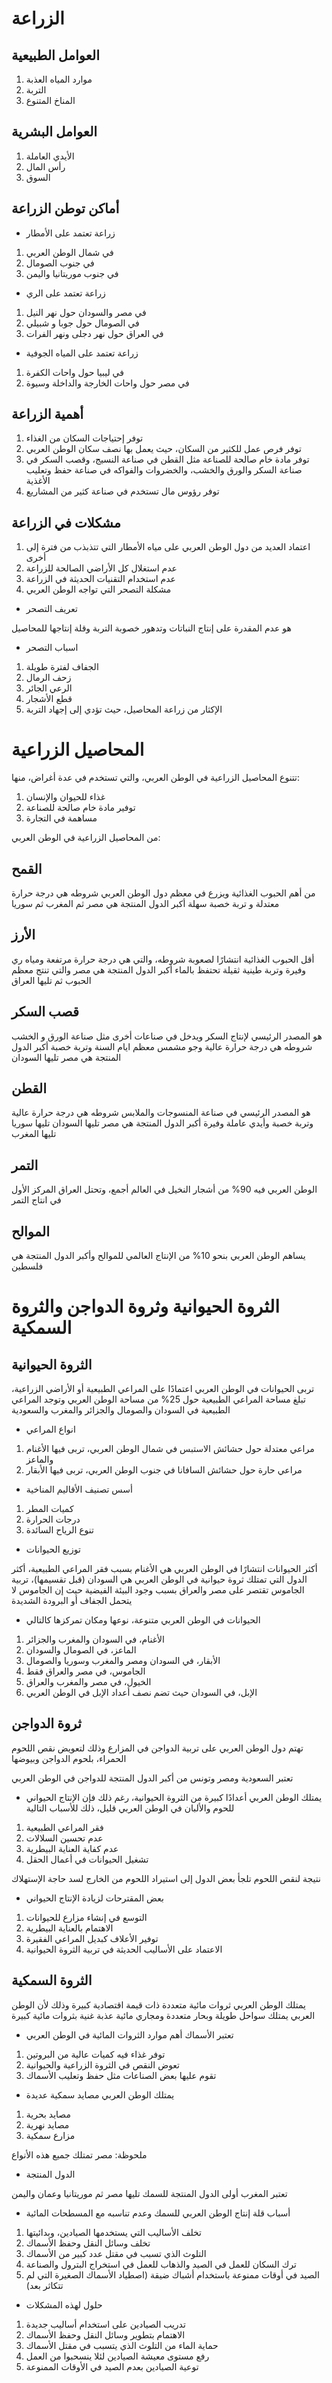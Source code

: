 # الزراعة

## العوامل الطبيعية

1. موارد المياه العذبة
2. التربة
3. المناخ المتنوع

## العوامل البشرية

1. الأيدي العاملة
2. رأس المال
3. السوق

## أماكن توطن الزراعة

- زراعة تعتمد على الأمطار

1. في شمال الوطن العربي
2. في جنوب الصومال
3. في جنوب موريتانيا واليمن

- زراعة تعتمد على الري

1. في مصر والسودان حول نهر النيل
2. في الصومال حول جوبا و شبيلي
3. في العراق حول نهر دجلى ونهر الفرات

- زراعة تعتمد على المياه الجوفية

1. في ليبيا حول واحات الكفرة
2. في مصر حول واحات الخارجة والداخلة وسيوة

## أهمية الزراعة

1. توفر إحتياجات السكان من الغذاء
2. توفر فرص عمل للكثير من السكان، حيث يعمل بها نصف سكان الوطن العربي
3. توفر مادة خام صالحة للصناعة مثل القطن في صناعة النسيج، وقصب السكر في صناعة السكر والورق والخشب، والخضروات والفواكه في صناعة حفظ وتعليب الأغذية
4. توفر رؤوس مال تستخدم في صناعة كثير من المشاريع

## مشكلات في الزراعة

1. اعتماد العديد من دول الوطن العربي على مياه الأمطار التي تتذبذب من فترة إلى أخرى
2. عدم استغلال كل الأراضي الصالحة للزراعة
3. عدم استخدام التقنيات الحديثة في الزراعة
4. مشكلة التصحر التي تواجه الوطن العربي

- تعريف التصحر

هو عدم المقدرة على إنتاج النباتات وتدهور خصوبة التربة وقلة إنتاجها للمحاصيل

- اسباب التصحر

1. الجفاف لفترة طويلة
2. زحف الرمال
3. الرعي الجائر
4. قطع الأشجار
5. الإكثار من زراعة المحاصيل، حيث تؤدي إلى إجهاد التربة

# المحاصيل الزراعية

تتنوع المحاصيل الزراعية في الوطن العربي، والتي تستخدم في عدة أغراض، منها:

1. غذاء للحيوان والإنسان
2. توفير مادة خام صالحة للصناعة
3. مساهمة في التجارة

من المحاصيل الزراعية في الوطن العربي:

## القمح

من أهم الحبوب الغذائية ويزرع في معظم دول الوطن العربي
شروطه هي درجة حرارة معتدلة و تربة خصبة سهلة
أكبر الدول المنتجة هي مصر ثم المغرب ثم سوريا

## الأرز

أقل الحبوب الغذائية انتشارًا لصعوبة شروطه، والتي هي درجة حرارة مرتفعة ومياه ري وفيرة وتربة طينية ثقيلة تحتفظ بالماء
أكبر الدول المنتجة هي مصر والتي تنتج معظم الحبوب ثم تليها العراق

## قصب السكر

هو المصدر الرئيسي لإنتاج السكر ويدخل في صناعات أخرى مثل صناعة الورق و الخشب
شروطه هي درجة حرارة عالية وجو مشمس معظم ايام السنة وتربة خصبة
أكبر الدول المنتجة هي مصر تليها السودان

## القطن

هو المصدر الرئيسي في صناعة المنسوجات والملابس
شروطه هي درجة حرارة عالية وتربة خصبة وأيدي عاملة وفيرة
أكبر الدول المنتجة هي مصر تليها السودان تليها سوريا تليها المغرب

## التمر

الوطن العربي فيه 90% من أشجار النخيل في العالم أجمع، وتحتل العراق المركز الأول في انتاج التمر
## الموالح

يساهم الوطن العربي بنحو 10% من الإنتاج العالمي للموالح
وأكبر الدول المنتجة هي فلسطين
# الثروة الحيوانية وثروة الدواجن والثروة السمكية

## الثروة الحيوانية

تربى الحيوانات في الوطن العربي اعتمادًا على المراعي الطبيعية أو الأراضي الزراعية، تبلغ مساحة المراعي الطبيعية حول 25% من مساحة الوطن العربي وتوجد المراعي الطبيعية في السودان والصومال والجزائر والمغرب والسعودية

- انواع المراعي

1. مراعي معتدلة حول حشائش الاستبس في شمال الوطن العربي، تربى فيها الأغنام والماعز
2. مراعي حارة حول حشائش السافانا في جنوب الوطن العربي، تربى فيها الأبقار

- أسس تصنيف الأقاليم المناخية

1. كميات المطر
2. درجات الحرارة
3. تنوع الرياح السائدة

- توزيع الحيوانات

أكثر الحيوانات انتشارًا في الوطن العربي هي الأغنام بسبب فقر المراعي الطبيعية، أكثر الدول التي تمتلك ثروة حيوانية في الوطن العربي هي السودان (قبل تقسيمها)، تربية الجاموس تقتصر على مصر والعراق بسبب وجود البيئة الفيضية حيث إن الجاموس لا يتحمل الجفاف أو البرودة الشديدة

- الحيوانات في الوطن العربي متنوعة، نوعها ومكان تمركزها كالتالي

1. الأغنام، في السودان والمغرب والجزائر
2. الماعز، في الصومال والسودان
3. الأبقار، في السودان ومصر والمغرب وسوريا والصومال
4. الجاموس، في مصر والعراق فقط
5. الخيول، في مصر والمغرب والعراق
6. الإبل، في السودان حيث تضم نصف أعداد الإبل في الوطن العربي

## ثروة الدواجن

تهتم دول الوطن العربي على تربية الدواجن في المزارع وذلك لتعويض نقص اللحوم الحمراء، بلحوم الدواجن وبيوضها

تعتبر السعودية ومصر وتونس من أكبر الدول المنتجة للدواجن في الوطن العربي

- يمتلك الوطن العربي أعدادًا كبيرة من الثروة الحيوانية، رغم ذلك فإن الإنتاج الحيواني للحوم والألبان في الوطن العربي قليل، ذلك للأسباب التالية

1. فقر المراعي الطبيعية
2. عدم تحسين السلالات
3. عدم كفاية العناية البيطرية
4. تشغيل الحيوانات في أعمال الحقل

نتيجة لنقص اللحوم تلجأ بعض الدول إلى استيراد اللحوم من الخارج لسد حاجة الإستهلاك

- بعض المقترحات لزيادة الإنتاج الحيواني

1. التوسع في إنشاء مزارع للحيوانات
2. الاهتمام بالعناية البيطرية
3. توفير الأعلاف كبديل المراعي الفقيرة
4. الاعتماد على الأساليب الحديثة في تربية الثروة الحيوانية

## الثروة السمكية

يمتلك الوطن العربي ثروات مائية متعددة ذات قيمة اقتصادية كبيرة
وذلك لأن الوطن العربي يمتلك سواحل طويلة وبحار متعددة ومجاري مائية عذبة غنية بثروات مائية كبيرة

- تعتبر الأسماك أهم موارد الثروات المائية في الوطن العربي

1. توفر غذاء فيه كميات عالية من البروتين
2. تعوض النقص في الثروة الزراعية والحيوانية
3. تقوم عليها بعض الصناعات مثل حفظ وتعليب الأسماك

- يمتلك الوطن العربي مصايد سمكية عديدة

1. مصايد بحرية
2. مصايد نهرية
3. مزارع سمكية

ملحوظة: مصر تمتلك جميع هذه الأنواع

-  الدول المنتجة

تعتبر المغرب أولى الدول المنتجة للسمك تليها مصر ثم موريتانيا وعمان واليمن

- أسباب قلة إنتاج الوطن العربي للسمك وعدم تناسبه مع المسطحات المائية

1. تخلف الأساليب التي يستخدمها الصيادين، وبدائيتها
2. تخلف وسائل النقل وحفظ الأسماك
3. التلوث الذي تسبب في مقتل عدد كبير من الأسماك
4. ترك السكان للعمل في الصيد والذهاب للعمل في استخراج البترول والصناعة
5. الصيد في أوقات ممنوعة باستخدام أشباك ضيقة (اصطياد الأسماك الصغيرة التي لم تتكاثر بعد)

- حلول لهذه المشكلات

1. تدريب الصيادين على استخدام أساليب جديدة
2. الاهتمام بتطوير وسائل النقل وحفظ الأسماك
3. حماية الماء من التلوث الذي يتسبب في مقتل الأسماك
4. رفع مستوى معيشة الصيادين لئلا ينسحبوا من العمل
5. توعية الصيادين بعدم الصيد في الأوقات الممنوعة